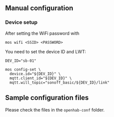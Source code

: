 ## Manual configuration

### Device setup

After setting the WiFi password with

    mos wifi <SSID> <PASSWORD>

You need to set the device ID and LWT:

```
DEV_ID="sb-01"

mos config-set \
  device.id="${DEV_ID}" \
  mqtt.client_id="${DEV_ID}" \
  mqtt.will_topic="sonoff_basic/${DEV_ID}/link" 
```

## Sample configuration files

Please check the files in the `openhab-conf` folder.
